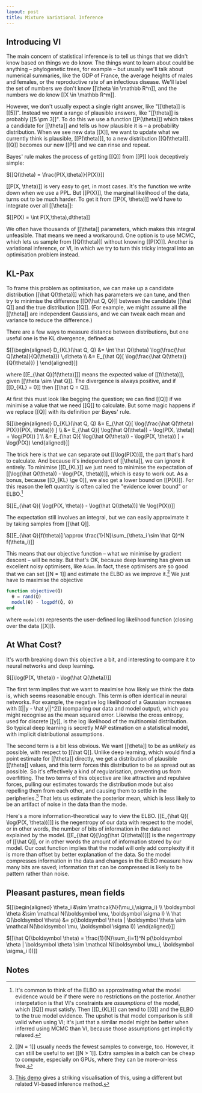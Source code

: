 ```yaml
---
layout: post
title: Mixture Variational Inference
---
```


## Introducing VI

The main concern of statistical inference is to tell us things that we didn't know based on things we do know. The things want to learn about could be anything – phylogenetic trees, for example – but usually we'll talk about numerical summaries, like the GDP of France, the average heights of males and females, or the reproductive rate of an infectious disease. We'll label the set of numbers we don't know [[\theta \in \mathbb R^n]], and the numbers we do know [[X \in \mathbb R^m]].

However, we don't usually expect a single right answer, like "[[\theta]] is [[5]]". Instead we want a range of plausible answers, like "[[\theta]] is probably [[5 \pm 3]]". To do this we use a function [[P(\theta)]] which takes a candidate for [[\theta]] and tells us how plausible it is – a probability distribution. When we see new data [[X]], we want to update what we currently think is plausible, [[P(\theta)]], to a new distribution [[Q(\theta)]]. [[Q]] becomes our new [[P]] and we can rinse and repeat.

Bayes' rule makes the process of getting [[Q]] from [[P]] look deceptively simple:

$[[Q(\theta) = \frac{P(X,\theta)}{P(X)}]]

[[P(X, \theta)]] is very easy to get, in most cases. It's the function we write down when we use a PPL. But [[P(X)]], the marginal likelihood of the data, turns out to be much harder. To get it from [[P(X, \theta)]] we'd have to integrate over all [[\theta]]:

$[[P(X) = \int P(X,\theta)\,d\theta]]

We often have thousands of [[\theta]] parameters, which makes this integral unfeasible. That means we need a workaround. One option is to use MCMC, which lets us sample from [[Q(\theta)]] without knowing [[P(X)]]. Another is variational inference, or VI, in which we try to turn this tricky integral into an optimisation problem instead.

## KL-Pax

To frame this problem as optimisation, we can make up a candidate distribution [[\hat Q(\theta)]] which has parameters we can tune, and then try to minimise the difference [[D(\hat Q, Q)]] between the candidate [[\hat Q]] and the true distribution [[Q]]. (For example, we might assume all the [[\theta]] are independent Gaussians, and we can tweak each mean and variance to reduce the difference.)

There are a few ways to measure distance between distributions, but one useful one is the KL divergence, defined as

<div>
    $[[\begin{aligned}
        D_{KL}(\hat Q, Q) &= \int \hat Q(\theta) \log(\frac{\hat Q(\theta)}{Q(\theta)}) \,d\theta \\
        &= E_{\hat Q}[ \log(\frac{\hat Q(\theta)}{Q(\theta)}) ]
    \end{aligned}]]
</div>

where [[E_{\hat Q}[f(\theta)]]] means the expected value of [[f(\theta)]], given [[\theta \sim \hat Q]]. The divergence is always positive, and if [[D_{KL} = 0]] then [[\hat Q = Q]].

At first this must look like begging the question; we can find [[Q]] if we minimise a value that we need [[Q]] to calculate. But some magic happens if we replace [[Q]] with its definition per Bayes' rule.

<div>
    $[[\begin{aligned}
        D_{KL}(\hat Q, Q) &= E_{\hat Q}[ \log(\frac{\hat Q(\theta) P(X)}{P(X, \theta)}) ] \\
        &= E_{\hat Q}[ \log(\hat Q(\theta)) - \log(P(X, \theta)) + \log(P(X)) ] \\
        &= E_{\hat Q}[ \log(\hat Q(\theta)) - \log(P(X, \theta)) ] + \log(P(X))
    \end{aligned}]]
</div>

The trick here is that we can separate out [[\log(P(X))]], the part that's hard to calculate. And because it's independent of [[\theta]], we can ignore it entirely. To minimise [[D_{KL}]] we just need to minimise the expectation of [[\log(\hat Q(\theta)) - \log(P(X, \theta))]], which is easy to work out. As a bonus, because [[D_{KL} \ge 0]], we also get a lower bound on [[P(X)]]. For this reason the left quantity is often called the "evidence lower bound" or ELBO.[^elbo]

[^elbo]: It's common to think of the ELBO as approximating what the model evidence would be if there were no restrictions on the posterior. Another interpetation is that VI's constraints are *assumptions* of the model, which [[Q]] must satisfy. Then [[D_{KL}]] can tend to [[0]] and the ELBO to the true model evidence. The upshot is that model comparison is still valid when using VI; it's just that a similar model might be better when inferred using MCMC than VI, because those assumptions get implicitly relaxed.

$[[E_{\hat Q}[ \log(P(X, \theta)) - \log(\hat Q(\theta))] \le \log(P(X))]]

The expectation still involves an integral, but we can easily approximate it by taking samples from [[\hat Q]].

$[[E\_{\hat Q}[f(\theta)] \approx \frac{1}{N}\sum_{\theta_i \sim \hat Q}^N f(\theta_i)]]

This means that our objective function – what we minimise by gradient descent – will be noisy. But that's OK, because deep learning has given us excellent noisy optimisers, like `Adam`. In fact, these optimisers are so good that we can set [[N = 1]] and estimate the ELBO as we improve it.[^batch] We just have to maximise the objective

[^batch]: [[N = 1]] usually needs the fewest samples to converge, too. However, it can still be useful to set [[N > 1]]. Extra samples in a batch can be cheap to compute, especially on GPUs, where they can be more-or-less free.

```julia
function objective(Q̂)
  θ = rand(Q̂)
  model(θ) - logpdf(Q̂, θ)
end
```

where `model(θ)` represents the user-defined log likelihood function (closing over the data [[X]]).

## At What Cost?

It's worth breaking down this objective a bit, and interesting to compare it to neural networks and deep learning.

$[[\log(P(X, \theta)) - \log(\hat Q(\theta))]]

The first term implies that we want to maximise how likely we think the data is, which seems reasonable enough. This term is often identical in neural networks. For example, the negative log likelihood of a Gaussian increases with [[\|\|y - \hat y\|\|^2]] (comparing our data and model output), which you might recognise as the mean squared error. Likewise the cross entropy, used for discrete [[y]], is the log likelihood of the multinomial distribution. So typical deep learning is secretly MAP estimation on a statistical model, with implicit distributional assumptions.

The second term is a bit less obvious. We want [[\theta]] to be as *unlikely* as possible, with respect to [[\hat Q]]. Unlike deep learning, which would find a point estimate for [[\theta]] directly, we get a distribution of plausible [[\theta]] values, and this term forces this distribution to be as spread out as possible. So it's effectively a kind of regularisation, preventing us from overfitting. The two terms of this objective are like attractive and repulsive forces, pulling our estimates towards the distribution mode but also repelling them from each other, and causing them to settle in the peripheries.[^forces] That lets us estimate the posterior mean, which is less likely to be an artifact of noise in the data than the mode.

[^forces]: [This demo](https://chi-feng.github.io/mcmc-demo/app.html?algorithm=SVGD&target=banana&delay=0) gives a striking visualisation of this, using a different but related VI-based inference method.

Here's a more information-theoretical way to view the ELBO. [[E_{\hat Q}[ \log(P(X, \theta))]]] is the negentropy of our data with respect to the model, or in other words, the number of bits of information in the data not explained by the model. [[E_{\hat Q}[\log(\hat Q(\theta))]]] is the negentropy of [[\hat Q]], or in other words the amount of information stored by our model. Our cost function implies that the model will only add complexity if it is more than offset by better explanation of the data. So the model compresses information in the data and changes in the ELBO measure how many bits are saved; information that can be compressed is likely to be pattern rather than noise.

## Pleasant pastures, mean fields

<div>
    $[[\begin{aligned}
        \theta_i &\sim \mathcal{N}(\mu_i,\sigma_i) \\
        \boldsymbol \theta &\sim \mathcal N(\boldsymbol \mu, \boldsymbol \sigma I) \\
        \hat Q(\boldsymbol \theta) &= p(\boldsymbol \theta | \boldsymbol \theta \sim \mathcal N(\boldsymbol \mu, \boldsymbol \sigma I))
    \end{aligned}]]
</div>

$[[\hat Q(\boldsymbol \theta) = \frac{1}{N}\sum_{i=1}^N p(\boldsymbol \theta \| \boldsymbol \theta \sim \mathcal N(\boldsymbol \mu_i, \boldsymbol \sigma_i I))]]

## Notes
